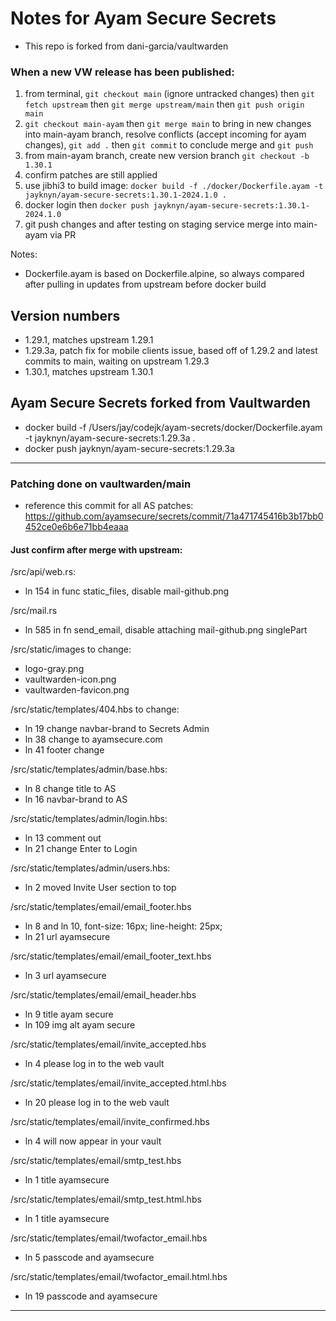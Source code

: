 # Notes for Ayam Secure Secrets

- This repo is forked from dani-garcia/vaultwarden

### When a new VW release has been published:

1. from terminal, `git checkout main` (ignore untracked changes) then `git fetch upstream` then `git merge upstream/main` then `git push origin main`
2. `git checkout main-ayam` then `git merge main` to bring in new changes into main-ayam branch, resolve conflicts (accept incoming for ayam changes), `git add .` then `git commit` to conclude merge and `git push`
3. from main-ayam branch, create new version branch `git checkout -b 1.30.1`
4. confirm patches are still applied
5. use jibhi3 to build image: `docker build -f ./docker/Dockerfile.ayam -t jayknyn/ayam-secure-secrets:1.30.1-2024.1.0 .`
6. docker login then `docker push jayknyn/ayam-secure-secrets:1.30.1-2024.1.0`
7. git push changes and after testing on staging service merge into main-ayam via PR

Notes:

- Dockerfile.ayam is based on Dockerfile.alpine, so always compared after pulling in updates from upstream before docker build

## Version numbers

- 1.29.1, matches upstream 1.29.1
- 1.29.3a, patch fix for mobile clients issue, based off of 1.29.2 and latest commits to main, waiting on upstream 1.29.3
- 1.30.1, matches upstream 1.30.1

## Ayam Secure Secrets forked from Vaultwarden

- docker build -f /Users/jay/codejk/ayam-secrets/docker/Dockerfile.ayam -t jayknyn/ayam-secure-secrets:1.29.3a .
- docker push jayknyn/ayam-secure-secrets:1.29.3a

---

### Patching done on vaultwarden/main

- reference this commit for all AS patches: https://github.com/ayamsecure/secrets/commit/71a471745416b3b17bb0452ce0e6b6e71bb4eaaa

#### Just confirm after merge with upstream:

/src/api/web.rs:

- ln 154 in func static_files, disable mail-github.png

/src/mail.rs

- ln 585 in fn send_email, disable attaching mail-github.png singlePart

/src/static/images to change:

- logo-gray.png
- vaultwarden-icon.png
- vaultwarden-favicon.png

/src/static/templates/404.hbs to change:

- ln 19 change navbar-brand to Secrets Admin
- ln 38 change to ayamsecure.com
- ln 41 footer change

/src/static/templates/admin/base.hbs:

- ln 8 change title to AS
- ln 16 navbar-brand to AS

/src/static/templates/admin/login.hbs:

- ln 13 comment out
- ln 21 change Enter to Login

/src/static/templates/admin/users.hbs:

- ln 2 moved Invite User section to top

/src/static/templates/email/email_footer.hbs

- ln 8 and ln 10, font-size: 16px; line-height: 25px;
- ln 21 url ayamsecure

/src/static/templates/email/email_footer_text.hbs

- ln 3 url ayamsecure

/src/static/templates/email/email_header.hbs

- ln 9 title ayam secure
- ln 109 img alt ayam secure

/src/static/templates/email/invite_accepted.hbs

- ln 4 please log in to the web vault

/src/static/templates/email/invite_accepted.html.hbs

- ln 20 please log in to the web vault

/src/static/templates/email/invite_confirmed.hbs

- ln 4 will now appear in your vault

/src/static/templates/email/smtp_test.hbs

- ln 1 title ayamsecure

/src/static/templates/email/smtp_test.html.hbs

- ln 1 title ayamsecure

/src/static/templates/email/twofactor_email.hbs

- ln 5 passcode and ayamsecure

/src/static/templates/email/twofactor_email.html.hbs

- ln 19 passcode and ayamsecure

---

